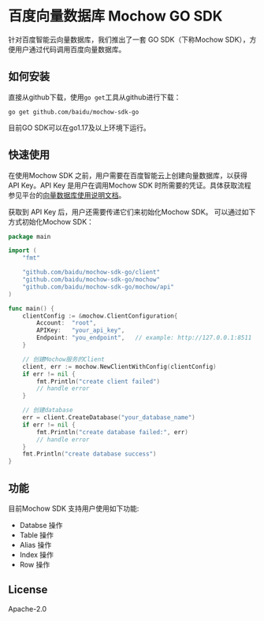 # 百度向量数据库 Mochow GO SDK

针对百度智能云向量数据库，我们推出了一套 GO SDK（下称Mochow SDK），方便用户通过代码调用百度向量数据库。

## 如何安装

直接从github下载，使用`go get`工具从github进行下载：
```
go get github.com/baidu/mochow-sdk-go
```
目前GO SDK可以在go1.17及以上环境下运行。

## 快速使用

在使用Mochow SDK 之前，用户需要在百度智能云上创建向量数据库，以获得 API Key。API Key 是用户在调用Mochow SDK 时所需要的凭证。具体获取流程参见平台的[向量数据库使用说明文档](https://cloud.baidu.com/)。

获取到 API Key 后，用户还需要传递它们来初始化Mochow SDK。 可以通过如下方式初始化Mochow SDK：

```go
package main

import (
	"fmt"

	"github.com/baidu/mochow-sdk-go/client"
	"github.com/baidu/mochow-sdk-go/mochow"
	"github.com/baidu/mochow-sdk-go/mochow/api"
)

func main() {
	clientConfig := &mochow.ClientConfiguration{
		Account:  "root",
		APIKey:   "your_api_key",
		Endpoint: "you_endpoint",   // example: http://127.0.0.1:8511
	}

	// 创建Mochow服务的Client
	client, err := mochow.NewClientWithConfig(clientConfig)
	if err != nil {
		fmt.Println("create client failed")
		// handle error
	}

	// 创建database
	err = client.CreateDatabase("your_database_name")
	if err != nil {
		fmt.Println("create database failed:", err)
		// handle error
	}
	fmt.Println("create database success")
}
```

## 功能

目前Mochow SDK 支持用户使用如下功能:

+ Databse 操作
+ Table 操作
+ Alias 操作
+ Index 操作
+ Row 操作

## License

Apache-2.0

